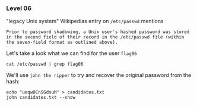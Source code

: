 ### Level 06
"legacy Unix system" 
Wikipedias entry on ```/etc/passwd``` mentions  
``` 
Prior to password shadowing, a Unix user's hashed password was stored in the second field of their record in the /etc/passwd file (within the seven-field format as outlined above).
```
Let's take a look what we can find for the user ```flag06```
``` 
cat /etc/passwd | grep flag06
```
We'll use ```john the ripper``` to try and recover the original password from the hash:   
```
echo "ueqwOCnSGdsuM" > candidates.txt
john candidates.txt --show
```
